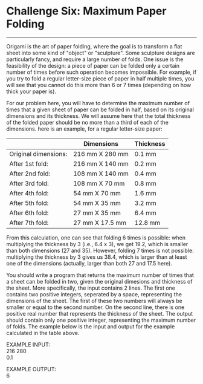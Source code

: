 # Challenge Six: Maximum Paper Folding
---
Origami is the art of paper folding, where the goal is to transform a flat sheet into some kind of "object" or "sculpture". Some sculpture designs are particularly fancy, and require a large number of folds. One issue is the feasibility of the design: a piece of paper can be folded only a certain number of times before such operation becomes impossible. For example, if you try to fold a regular letter-size piece of paper in half multiple times, you will see that you cannot do this more than 6 or 7 times (depending on how thick your paper is).</br>

For our problem here, you will have to determine the maximum number of times that a given sheet of paper can be folded in half, based on its original dimensions and its thickness. We will assume here that the total thickness of the folded paper should be no more than a third of each of the dimensions. here is an example, for a regular letter-size paper:</br>

|                      | Dimensions      | Thickness |
|----------------------|-----------------|-----------|
| Original dimensions: | 216 mm X 280 mm |   0.1 mm  |
|      After 1st fold: | 216 mm X 140 mm |   0.2 mm  |
|      After 2nd fold: | 108 mm X 140 mm |   0.4 mm  |
|      After 3rd fold: | 108 mm X 70 mm  |   0.8 mm  |
|      After 4th fold: |  54 mm X 70 mm  |   1.6 mm  |
|      After 5th fold: |  54 mm X 35 mm  |   3.2 mm  |
|      After 6th fold: |  27 mm X 35 mm  |   6.4 mm  |
|      After 7th fold: |  27 mm X 17.5 mm|  12.8 mm  |

From this calculation, one can see that folding 6 times is possible: when multiplying the thickness by 3 (i.e., 6.4 x 3), we get 19.2, which is smaller than both dimensions (27 and 35). However, folding 7 times is not possible: multiplying the thickness by 3 gives us 38.4, which is larger than at least one of the dimensions (actually, larger than both 27 and 17.5 here).</br>

You should write a program that returns the maximum number of times that a sheet can be folded in two, given the original dimesions and thickness of the sheet. More specifically, the input contains 2 lines. The first one contains two positive integers, seperated by a space, representing the dimensions of the sheet. The first of these two numbers will always be smaller or equal to the second number. On the second line, there is one positive real number that represents the thickness of the sheet. The output should contain only one positive integer, representing the maximum number of folds. The example below is the input and output for the example calculated in the table above. </br>

EXAMPLE INPUT:</br>
216 280</br>
0.1</br>

EXAMPLE OUTPUT:</br>
6</br>

